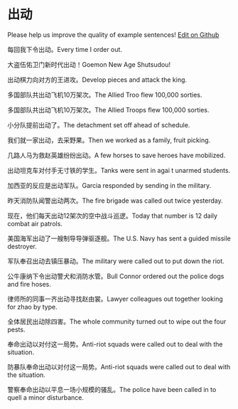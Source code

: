 # 出动

Please help us improve the quality of example sentences! [Edit on Github](https://github.com/jiyushe/jiyu-example-sentence-source/blob/main/chinese/chudong.md)

<p><span class="chinese">每回我下令出动。</span><span class="english">Every time I order out.</span></p>

<p><span class="chinese">大盗伍佑卫门新时代出动！</span><span class="english">Goemon New Age Shutsudou!</span></p>

<p><span class="chinese">出动棋力向对方的王进攻。</span><span class="english">Develop pieces and attack the king.</span></p>

<p><span class="chinese">多国部队共出动飞机10万架次。</span><span class="english">The Allied Troo flew 100,000 sorties.</span></p>

<p><span class="chinese">多国部队共出动飞机10万架次。</span><span class="english">The Allied Troops flew 100,000 sorties.</span></p>

<p><span class="chinese">小分队提前出动了。</span><span class="english">The detachment set off ahead of schedule.</span></p>

<p><span class="chinese">我们就一家出动，去采野果。</span><span class="english">Then we worked as a family, fruit picking.</span></p>

<p><span class="chinese">几路人马为救赵英雄纷纷出动。</span><span class="english">A few horses to save heroes have mobilized.</span></p>

<p><span class="chinese">出动坦克车对付手无寸铁的学生。</span><span class="english">Tanks were sent in agai t unarmed students.</span></p>

<p><span class="chinese">加西亚的反应是出动军队。</span><span class="english">Garcia responded by sending in the military.</span></p>

<p><span class="chinese">昨天消防队闻警出动两次。</span><span class="english">The fire brigade was called out twice yesterday.</span></p>

<p><span class="chinese">现在，他们每天出动12架次的空中战斗巡逻。</span><span class="english">Today that number is 12 daily combat air patrols.</span></p>

<p><span class="chinese">美国海军出动了一艘制导导弹驱逐舰。</span><span class="english">The U.S. Navy has sent a guided missile destroyer.</span></p>

<p><span class="chinese">军队奉召出动去镇压暴动。</span><span class="english">The military were called out to put down the riot.</span></p>

<p><span class="chinese">公牛康纳下令出动警犬和消防水管。</span><span class="english">Bull Connor ordered out the police dogs and fire hoses.</span></p>

<p><span class="chinese">律师所的同事一齐出动寻找赵由裳。</span><span class="english">Lawyer colleagues out together looking for zhao by type.</span></p>

<p><span class="chinese">全体居民出动除四害。</span><span class="english">The whole community turned out to wipe out the four pests.</span></p>

<p><span class="chinese">奉命出动以对付这一局势。</span><span class="english">Anti-riot squads were called out to deal with the situation.</span></p>

<p><span class="chinese">防暴队奉命出动以对付这一局势。</span><span class="english">Anti-riot squads were called out to deal with the situation.</span></p>

<p><span class="chinese">警察奉命出动以平息一场小规模的骚乱。</span><span class="english">The police have been called in to quell a minor disturbance.</span></p>


